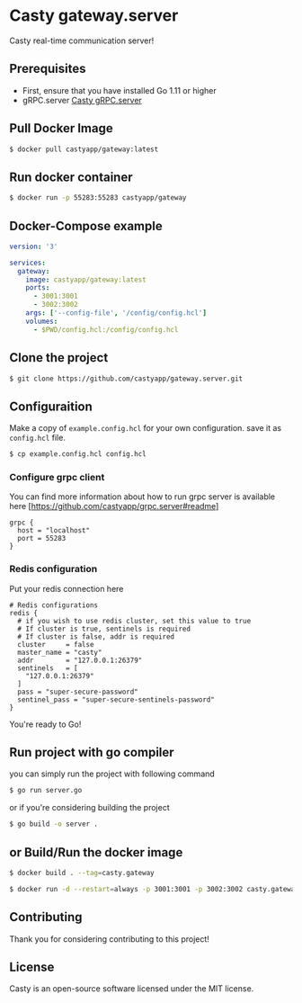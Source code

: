 # Casty gateway.server
Casty real-time communication server!

## Prerequisites
* First, ensure that you have installed Go 1.11 or higher
* gRPC.server [Casty gRPC.server](https://github.com/castyapp/grpc.server#readme)

## Pull Docker Image
```bash
$ docker pull castyapp/gateway:latest
```

## Run docker container
```bash
$ docker run -p 55283:55283 castyapp/gateway
```

## Docker-Compose example
```yaml
version: '3'

services:
  gateway:
    image: castyapp/gateway:latest
    ports:
      - 3001:3001
      - 3002:3002
    args: ['--config-file', '/config/config.hcl']
    volumes:
      - $PWD/config.hcl:/config/config.hcl
```

## Clone the project
```bash
$ git clone https://github.com/castyapp/gateway.server.git
```

## Configuraition
Make a copy of `example.config.hcl` for your own configuration. save it as `config.hcl` file.
```bash
$ cp example.config.hcl config.hcl
```

### Configure grpc client
You can find more information about how to run grpc server 
is available here [https://github.com/castyapp/grpc.server#readme]
```hcl
grpc {
  host = "localhost"
  port = 55283
}
```

### Redis configuration
Put your redis connection here
```hcl
# Redis configurations
redis {
  # if you wish to use redis cluster, set this value to true
  # If cluster is true, sentinels is required
  # If cluster is false, addr is required
  cluster     = false
  master_name = "casty"
  addr        = "127.0.0.1:26379"
  sentinels   = [
    "127.0.0.1:26379"
  ]
  pass = "super-secure-password"
  sentinel_pass = "super-secure-sentinels-password"
}
```

You're ready to Go!

## Run project with go compiler
you can simply run the project with following command
```bash
$ go run server.go
```

or if you're considering building the project
```bash
$ go build -o server .
```

## or Build/Run the docker image
```bash
$ docker build . --tag=casty.gateway

$ docker run -d --restart=always -p 3001:3001 -p 3002:3002 casty.gateway
```

## Contributing
Thank you for considering contributing to this project!

## License
Casty is an open-source software licensed under the MIT license.
